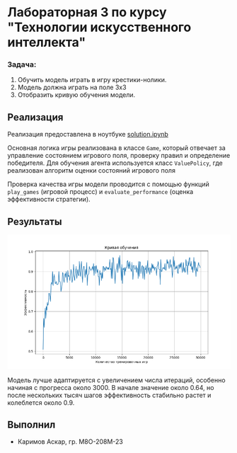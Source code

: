 # Лабораторная 3 по курсу "Технологии искусственного интеллекта"

### Задача:
1. Обучить модель играть в игру крестики-нолики.
2. Модель должна играть на поле 3х3
3. Отобразить кривую обучения модели.

## Реализация

Реализация предоставлена в ноутбуке [solution.ipynb](solution.ipynb)

Основная логика игры реализована в классе `Game`, который отвечает за управление состоянием игрового
поля, проверку правил и определение победителя. Для обучения агента используется класс `ValuePolicy`,
где реализован алгоритм оценки состояний игрового поля

Проверка качества игры модели проводится с помощью функций `play_games` (игровой процесс) и
`evaluate_performance` (оценка эффективности стратегии).

## Результаты

![results](image.png)

Модель лучше адаптируется с увеличением числа итераций, особенно начиная с прогресса около
3000. В начале значение около 0.64, но после нескольких тысяч шагов эффективность стабильно растет и
колеблется около 0.9.

## Выполнил
- Каримов Аскар, гр. М8О-208М-23

